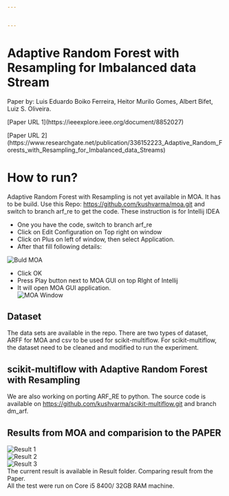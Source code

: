 ```yaml
---


---
```


<h1 id="adaptive-random-forest-with-resampling-for-imbalanced-data-stream">Adaptive Random Forest with Resampling for Imbalanced data Stream</h1>
<p>Paper by: Luis Eduardo Boiko Ferreira, Heitor Murilo Gomes, Albert Bifet, Luiz S. Oliveira.</p>
<p>[Paper URL 1](https://ieeexplore.ieee.org/document/8852027)</p>
<p>[Paper URL 2](https://www.researchgate.net/publication/336152223_Adaptive_Random_Forests_with_Resampling_for_Imbalanced_data_Streams)</p>
<h1 id="how-to-run">How to run?</h1>
<p>Adaptive Random Forest with Resampling is not yet available in MOA. It has to be build. Use this Repo: <a href="https://github.com/kushvarma/moa.git">https://github.com/kushvarma/moa.git</a> and switch to branch arf_re to get the code. These instruction is for Intellij IDEA</p>
<ul>
<li>One you have the code, switch to branch arf_re</li>
<li>Click on Edit Configuration on Top right on window</li>
<li>Click on Plus on left of window, then select Application.</li>
<li>After that fill following details:</li>
</ul>
<p><img src="https://i.ibb.co/r75pQtZ/moa-build.png" alt="Buld MOA"></p>
<ul>
<li>Click OK</li>
<li>Press Play button next to MOA GUI on top RIght of Intellij</li>
<li>It will open MOA GUI application.<br>
<img src="https://i.ibb.co/C8jm7KL/MOA.png" alt="MOA Window"></li>
</ul>
<h2 id="dataset">Dataset</h2>
<p>The data sets are available in the repo. There are two types of dataset, ARFF for MOA and csv to be used for scikit-multiflow. For scikit-multiflow, the dataset need to be cleaned and modified to run the experiment.</p>
<h2 id="scikit-multiflow-with-adaptive-random-forest-with-resampling">scikit-multiflow with Adaptive Random Forest with Resampling</h2>
<p>We are also working on porting ARF_RE to python. The source code is available on <a href="https://github.com/kushvarma/scikit-multiflow.git">https://github.com/kushvarma/scikit-multiflow.git</a> and branch dm_arf.</p>
<h2 id="results-from-moa-and-comparision-to-the-paper">Results from MOA and comparision to the PAPER</h2>
<p><img src="https://i.ibb.co/5YDcnDs/result1.png" alt="Result 1"><br>
<img src="https://i.ibb.co/c29BMD2/result-2.png" alt="Result 2"><br>
<img src="https://i.ibb.co/1RfY6DH/result3.png" alt="Result 3"><br>
The current result is available in Result folder. Comparing result from the Paper.<br>
All the test were run on Core i5 8400/ 32GB RAM machine.</p>

<!--stackedit_data:
eyJoaXN0b3J5IjpbMTYyMzQwOTY0OSwxNDAwOTE5ODI3LC02Nj
g5NDY5MDBdfQ==
-->